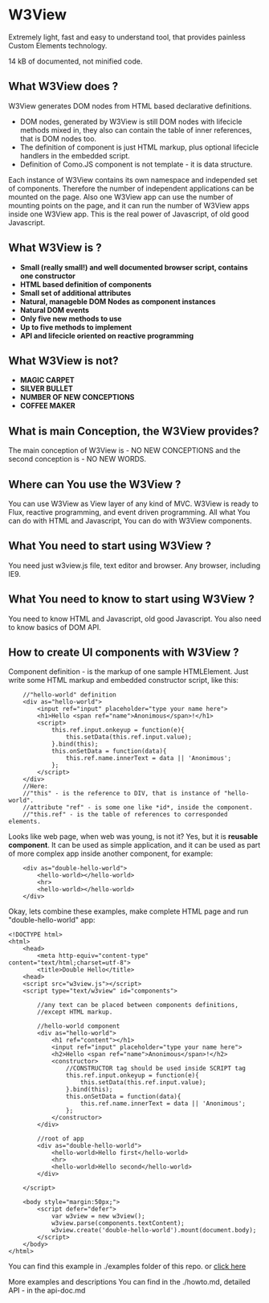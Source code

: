 # W3View
Extremely light, fast and easy to understand tool, that 
provides painless Custom Elements technology.

14 kB of documented, not minified code.

## What W3View does ?
W3View generates DOM nodes from HTML based declarative definitions.

+ DOM nodes, generated by W3View is still DOM nodes with lifecicle
methods mixed in, they also can contain the table of inner references,
that is DOM nodes too. 
+ The definition of component is just HTML markup, 
plus optional lifecicle handlers in the embedded script. 
+ Definition of Como.JS component is not template - it is data structure. 

Each instance of W3View contains its own namespace and independed 
set of components. 
Therefore the number of independent applications can be mounted on the page.
Also one W3View app can use the number of mounting points on the page, 
and it can run the number of W3View apps inside one W3View app. 
This is the real power of Javascript, of old good Javascript.

## What W3View is ?
* **Small (really small!) and well documented browser script, 
contains one constructor**
* **HTML based definition of components**
* **Small set of additional attributes**
* **Natural, manageble DOM Nodes as component instances**
* **Natural DOM events**
* **Only five new methods to use**
* **Up to five methods to implement**
* **API and lifecicle oriented on reactive programming**

## What W3View is not?
* **MAGIC CARPET**
* **SILVER BULLET**
* **NUMBER OF NEW CONCEPTIONS**
* **COFFEE MAKER**

## What is main Conception, the W3View provides?
The main conception of W3View is - NO NEW CONCEPTIONS and the 
second conception is - NO NEW WORDS.

## Where can You use the W3View ?
You can use W3View as View layer of any kind of MVC.
W3View is ready to Flux, reactive programming, 
and event driven programming. All what You can do with HTML and Javascript,
You can do with W3View components.

## What You need to start using W3View ?
You need just w3view.js file, text editor and browser.
Any browser, including IE9.

## What You need to know to start using W3View ?
You need to know HTML and Javascript, old good Javascript.
You also need to know basics of DOM API.

## How to create UI components with W3View ?
Component definition - is the markup of one sample HTMLElement.
Just write some HTML markup and embedded constructor script,
like this:

		//"hello-world" definition
		<div as="hello-world">
			<input ref="input" placeholder="type your name here">
			<h1>Hello <span ref="name">Anonimous</span>!</h1>
			<script>
				this.ref.input.onkeyup = function(e){
					this.setData(this.ref.input.value);
				}.bind(this);
				this.onSetData = function(data){
					this.ref.name.innerText = data || 'Anonimous';
				};
			</script>
		</div>
		//Here:
		//"this" - is the reference to DIV, that is instance of "hello-world".
		//attribute "ref" - is some one like *id*, inside the component.
		//"this.ref" - is the table of references to corresponded elements.

Looks like web page, when web was young, is not it? 
Yes, but it is **reusable component**.
It can be used as simple application,
and it can be used as part of more complex app inside another component, 
for example:

		<div as="double-hello-world">
			<hello-world></hello-world>
			<hr>
			<hello-world></hello-world>
		</div>

Okay, lets combine these examples, make complete HTML page and 
run "double-hello-world" app:

	<!DOCTYPE html>
	<html>
		<head>
			<meta http-equiv="content-type" content="text/html;charset=utf-8">
			<title>Double Hello</title>
		<head>
		<script src="w3view.js"></script>
		<script type="text/w3view" id="components">
			
			//any text can be placed between components definitions,
			//except HTML markup.
			
			//hello-world component
			<div as="hello-world">
				<h1 ref="content"></h1>
				<input ref="input" placeholder="type your name here">
				<h2>Hello <span ref="name">Anonimous</span>!</h2>
				<constructor>
					//CONSTRUCTOR tag should be used inside SCRIPT tag
					this.ref.input.onkeyup = function(e){
						this.setData(this.ref.input.value);
					}.bind(this);
					this.onSetData = function(data){
						this.ref.name.innerText = data || 'Anonimous';
					};
				</constructor>
			</div>
			
			//root of app 
			<div as="double-hello-world">
				<hello-world>Hello first</hello-world>
				<hr>
				<hello-world>Hello second</hello-world>
			</div>

		</script>

		<body style="margin:50px;">
			<script defer="defer">
				var w3view = new w3view();
				w3view.parse(components.textContent);
				w3view.create('double-hello-world').mount(document.body);
			</script>
		</body>
	</html>

You can find this example in ./examples folder of this repo.
or <a href="https://rawgit.com/vitalydmitriev1970/W3View/master/examples/readmeExample.html">click here</a>

More examples and descriptions You can find in 
the ./howto.md, detailed API - in the api-doc.md
